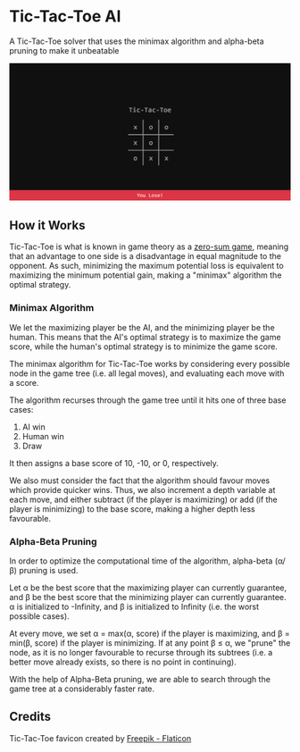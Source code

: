 # Tic-Tac-Toe AI

A Tic-Tac-Toe solver that uses the minimax algorithm and alpha-beta pruning to make it unbeatable

![Tic-Tac-Toe AI](./docs/tictactoe.png)

## How it Works

Tic-Tac-Toe is what is known in game theory as a [zero-sum game](https://en.wikipedia.org/wiki/Zero-sum_game), meaning that an advantage to one side is a disadvantage in equal magnitude to the opponent. As such, minimizing the maximum potential loss is equivalent to maximizing the minimum potential gain, making a "minimax" algorithm the optimal strategy.

### Minimax Algorithm

We let the maximizing player be the AI, and the minimizing player be the human. This means that the AI's optimal strategy is to maximize the game score, while the human's optimal strategy is to minimize the game score.

The minimax algorithm for Tic-Tac-Toe works by considering every possible node in the game tree (i.e. all legal moves), and evaluating each move with a score.

The algorithm recurses through the game tree until it hits one of three base cases:

1. AI win
2. Human win
3. Draw

It then assigns a base score of 10, -10, or 0, respectively.

We also must consider the fact that the algorithm should favour moves which provide quicker wins. Thus, we also increment a depth variable at each move, and either subtract (if the player is maximizing) or add (if the player is minimizing) to the base score, making a higher depth less favourable.

### Alpha-Beta Pruning

In order to optimize the computational time of the algorithm, alpha-beta (α/β) pruning is used.

Let α be the best score that the maximizing player can currently guarantee, and β be the best score that the minimizing player can currently guarantee. α is initialized to -Infinity, and β is initialized to Infinity (i.e. the worst possible cases).

At every move, we set α = max(α, score) if the player is maximizing, and β = min(β, score) if the player is minimizing. If at any point β ≤ α, we "prune" the node, as it is no longer favourable to recurse through its subtrees (i.e. a better move already exists, so there is no point in continuing).

With the help of Alpha-Beta pruning, we are able to search through the game tree at a considerably faster rate.

## Credits

Tic-Tac-Toe favicon created by [Freepik - Flaticon](https://www.flaticon.com/free-icons/tic-tac-toe)
